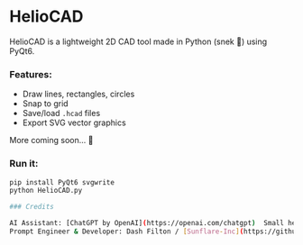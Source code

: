 # HelioCAD

HelioCAD is a lightweight 2D CAD tool made in Python (snek 🐍) using PyQt6.

### Features:
- Draw lines, rectangles, circles
- Snap to grid
- Save/load `.hcad` files
- Export SVG vector graphics

More coming soon... 👀

### Run it:
```bash
pip install PyQt6 svgwrite
python HelioCAD.py

### Credits

AI Assistant: [ChatGPT by OpenAI](https://openai.com/chatgpt)  Small help with debug
Prompt Engineer & Developer: Dash Filton / [Sunflare-Inc](https://github.com/Sunflare-Inc)  
